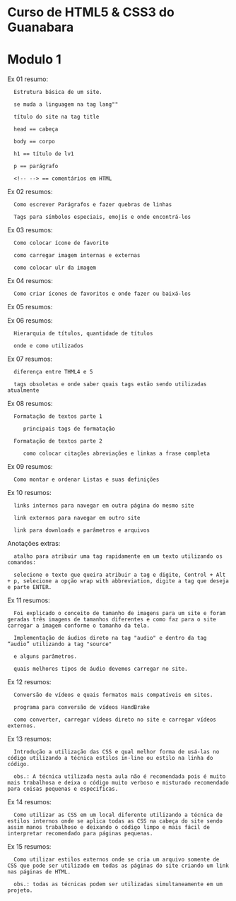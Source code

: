 # Curso de HTML5 & CSS3 do Guanabara

# Modulo 1

   Ex 01 resumo:

      Estrutura básica de um site. 

      se muda a linguagem na tag lang"" 

      título do site na tag title 

      head == cabeça 

      body == corpo 

      h1 == título de lv1 

      p == parágrafo 

      <!-- --> == comentários em HTML   

   Ex 02 resumos:

      Como escrever Parágrafos e fazer quebras de linhas

      Tags para símbolos especiais, emojis e onde encontrá-los

   Ex 03 resumos:

      Como colocar ícone de favorito

      como carregar imagem internas e externas

      como colocar ulr da imagem

   Ex 04 resumos:

      Como criar ícones de favoritos e onde fazer ou baixá-los

   Ex 05 resumos:

   Ex 06 resumos:

      Hierarquia de títulos, quantidade de títulos

      onde e como utilizados

   Ex 07 resumos:

      diferença entre THML4 e 5

      tags obsoletas e onde saber quais tags estão sendo utilizadas atualmente

   Ex 08 resumos:

      Formatação de textos parte 1

         principais tags de formatação 

      Formatação de textos parte 2

         como colocar citações abreviações e linkas a frase completa 

   Ex 09 resumos:

      Como montar e ordenar Listas e suas definições

   Ex 10 resumos:

      links internos para navegar em outra página do mesmo site

      link externos para navegar em outro site

      link para downloads e parâmetros e arquivos

   Anotações extras:

      atalho para atribuir uma tag rapidamente em um texto utilizando os comandos:

      selecione o texto que queira atribuir a tag e digite, Control + Alt + p, selecione a opção wrap with abbreviation, digite a tag que deseja e parte ENTER.

   Ex 11 resumos:

      Foi explicado o conceito de tamanho de imagens para um site e foram geradas três imagens de tamanhos diferentes e como faz para o site carregar a imagem conforme o tamanho da tela.

      Implementação de áudios direto na tag "audio" e dentro da tag “audio” utilizando a tag "source"

      e alguns parâmetros.

      quais melhores tipos de áudio devemos carregar no site.

   Ex 12 resumos:

      Conversão de vídeos e quais formatos mais compatíveis em sites.

      programa para conversão de vídeos HandBrake

      como converter, carregar vídeos direto no site e carregar vídeos externos.

   Ex 13 resumos:

      Introdução a utilização das CSS e qual melhor forma de usá-las no código utilizando a técnica estilos in-line ou estilo na linha do código.

      obs.: A técnica utilizada nesta aula não é recomendada pois é muito mais trabalhosa e deixa o código muito verboso e misturado recomendado para coisas pequenas e especificas.

   Ex 14 resumos:

      Como utilizar as CSS em um local diferente utilizando a técnica de estilos internos onde se aplica todas as CSS na cabeça do site sendo assim manos trabalhoso e deixando o código limpo e mais fácil de interpretar recomendado para páginas pequenas.

   Ex 15 resumos:

      Como utilizar estilos externos onde se cria um arquivo somente de CSS que pode ser utilizado em todas as páginas do site criando um link nas páginas de HTML.

      obs.: todas as técnicas podem ser utilizadas simultaneamente em um projeto.

